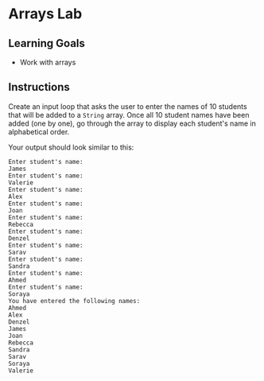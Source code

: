 # Arrays Lab

## Learning Goals

- Work with arrays

## Instructions

Create an input loop that asks the user to enter the names of 10 students that
will be added to a `String` array. Once all 10 student names have been added
(one by one), go through the array to display each student's name in
alphabetical order.

Your output should look similar to this:

```plaintext
Enter student's name:
James
Enter student's name:
Valerie
Enter student's name:
Alex
Enter student's name:
Joan
Enter student's name:
Rebecca
Enter student's name:
Denzel
Enter student's name:
Sarav
Enter student's name:
Sandra
Enter student's name:
Ahmed
Enter student's name:
Soraya
You have entered the following names:
Ahmed
Alex
Denzel
James
Joan
Rebecca
Sandra
Sarav
Soraya
Valerie
```
